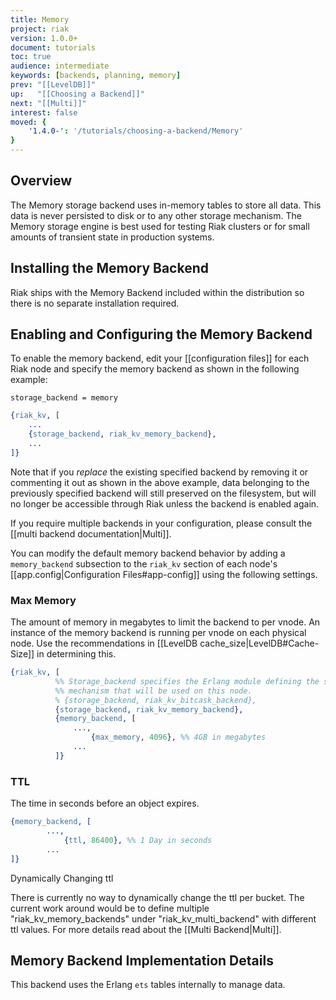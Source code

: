 ```yaml
---
title: Memory
project: riak
version: 1.0.0+
document: tutorials
toc: true
audience: intermediate
keywords: [backends, planning, memory]
prev: "[[LevelDB]]"
up:   "[[Choosing a Backend]]"
next: "[[Multi]]"
interest: false
moved: {
    '1.4.0-': '/tutorials/choosing-a-backend/Memory'
}
---
```


## Overview

The Memory storage backend uses in-memory tables to store all data. This data is never persisted to disk or to any other storage mechanism. The Memory storage engine is best used for testing Riak clusters or for small amounts of transient state in production systems.

## Installing the Memory Backend

Riak ships with the Memory Backend included within the distribution so there is
no separate installation required.

## Enabling and Configuring the Memory Backend

To enable the memory backend, edit your [[configuration files]] for each Riak node and specify the memory backend as shown in the following example:

```riakconf
storage_backend = memory
```

```erlang
{riak_kv, [
    ...
    {storage_backend, riak_kv_memory_backend},
    ...
]}
```

Note that if you *replace* the existing specified backend by removing it or
commenting it out as shown in the above example, data belonging to the
previously specified backend will still preserved on the filesystem, but will
no longer be accessible through Riak unless the backend is enabled again.

If you require multiple backends in your configuration, please consult the
[[multi backend documentation|Multi]].

You can modify the default memory backend behavior by adding a
`memory_backend` subsection to the `riak_kv` section of each node's
[[app.config|Configuration Files#app-config]] using the following settings.

### Max Memory

  The amount of memory in megabytes to limit the backend to per vnode. An instance
  of the memory backend is running per vnode on each physical node. Use the
  recommendations in [[LevelDB cache_size|LevelDB#Cache-Size]] in determining this.

```erlang
{riak_kv, [
          %% Storage_backend specifies the Erlang module defining the storage
          %% mechanism that will be used on this node.
          % {storage_backend, riak_kv_bitcask_backend},
          {storage_backend, riak_kv_memory_backend},
          {memory_backend, [
              ...,
                  {max_memory, 4096}, %% 4GB in megabytes
              ...
          ]}
```


### TTL

  The time in seconds before an object expires.

```erlang
{memory_backend, [
        ...,
            {ttl, 86400}, %% 1 Day in seconds
        ...
]}
```

<div class="note"><div class="title">Dynamically Changing ttl</div>
<p>There is currently no way to dynamically change the ttl per bucket. The
current work around would be to define multiple "riak_kv_memory_backends" under
"riak_kv_multi_backend" with different ttl values. For more details read about
the [[Multi Backend|Multi]].</p>
</div>

## Memory Backend Implementation Details

This backend uses the Erlang `ets` tables internally to manage data.
